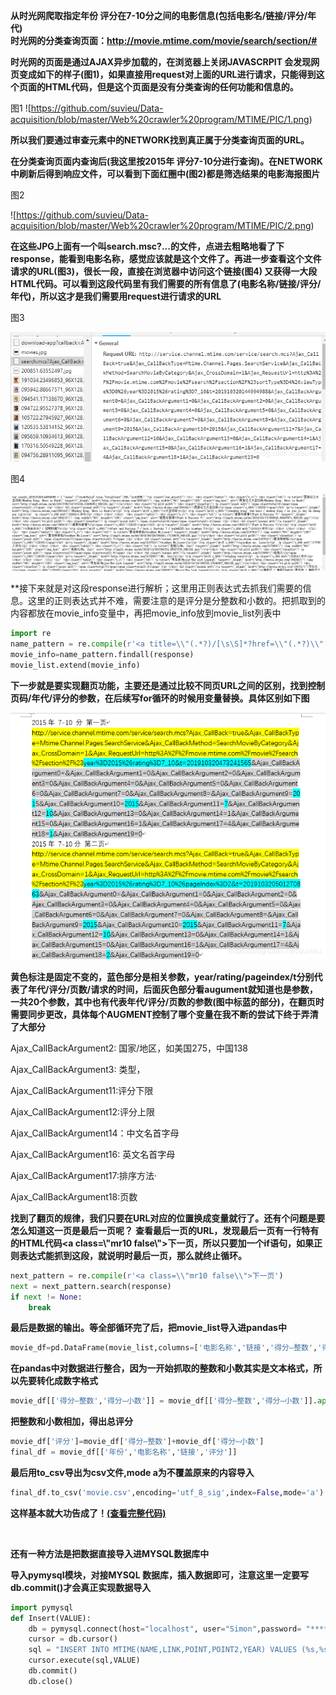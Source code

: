 
**从时光网爬取指定年份 评分在7-10分之间的电影信息(包括电影名/链接/评分/年代)**  
**时光网的分类查询页面：http://movie.mtime.com/movie/search/section/#**
<br>

**时光网的页面是通过AJAX异步加载的，在浏览器上关闭JAVASCRPIT 会发现网页变成如下的样子(图1)，如果直接用request对上面的URL进行请求，只能得到这个页面的HTML代码，但是这个页面是没有分类查询的任何功能和信息的。**

图1
![https://github.com/suvieu/Data-acquisition/blob/master/Web%20crawler%20program/MTIME/PIC/1.png)


**所以我们要通过审查元素中的NETWORK找到真正属于分类查询页面的URL。**

**在分类查询页面内查询后(我这里按2015年 评分7-10分进行查询)。在NETWORK中刷新后得到响应文件，可以看到下面红圈中(图2)都是筛选结果的电影海报图片**

图2

![https://github.com/suvieu/Data-acquisition/blob/master/Web%20crawler%20program/MTIME/PIC/2.png)

**在这些JPG上面有一个叫search.msc?...的文件，点进去粗略地看了下response，能看到电影名称，感觉应该就是这个文件了。再进一步查看这个文件请求的URL(图3)，很长一段，直接在浏览器中访问这个链接(图4) 又获得一大段HTML代码。可以看到这段代码里有我们需要的所有信息了(电影名称/链接/评分/年代)，所以这才是我们需要用request进行请求的URL**

图3

![image](https://github.com/suvieu/Data-acquisition/blob/master/Web%20crawler%20program/MTIME/PIC/3.png)

图4

![image](https://github.com/suvieu/Data-acquisition/blob/master/Web%20crawler%20program/MTIME/PIC/4.png)

**接下来就是对这段response进行解析；这里用正则表达式去抓我们需要的信息。这里的正则表达式并不难，需要注意的是评分是分整数和小数的。把抓取到的内容都放在movie_info变量中，再把movie_info放到movie_list列表中

```python
import re
name_pattern = re.compile(r'<a title=\\"(.*?)/[\s\S]*?href=\\"(.*?)\\"[\s\S]*?class=total>(\d)<[\s\S]*?class=total2>(.*?)<[\s\S]*?span class=\\"c_666\\">\((.*?)\)<')
movie_info=name_pattern.findall(response)
movie_list.extend(movie_info)
```

**下一步就是要实现翻页功能，主要还是通过比较不同页URL之间的区别，找到控制页码/年代/评分的参数，在后续写for循环的时候用变量替换。具体区别如下图**

![image](https://github.com/suvieu/Data-acquisition/blob/master/Web%20crawler%20program/MTIME/PIC/5.png)

**黄色标注是固定不变的，蓝色部分是相关参数，year/rating/pageindex/t分别代表了年代/评分/页数/请求的时间，后面灰色部分看augument就知道也是参数，一共20个参数，其中也有代表年代/评分/页数的参数(图中标蓝的部分)，在翻页时需要同步更改，具体每个AUGMENT控制了哪个变量在我不断的尝试下终于弄清了大部分**

Ajax_CallBackArgument2: 国家/地区，如美国275，中国138

Ajax_CallBackArgument3: 类型，

Ajax_CallBackArgument11:评分下限

Ajax_CallBackArgument12:评分上限

Ajax_CallBackArgument14：中文名首字母

Ajax_CallBackArgument16: 英文名首字母

Ajax_CallBackArgument17:排序方法·

Ajax_CallBackArgument18:页数

**找到了翻页的规律，我们只要在URL对应的位置换成变量就行了。还有个问题是要怎么知道这一页是最后一页呢？**
**查看最后一页的URL，发现最后一页有一行特有的HTML代码<a class=\\"mr10 false\\">下一页，所以只要加一个if语句，如果正则表达式能抓到这段，就说明时最后一页，那么就终止循环。**
```python
next_pattern = re.compile(r'<a class=\\"mr10 false\\">下一页')
next = next_pattern.search(response)
if next != None:
    break
```
**最后是数据的输出。等全部循环完了后，把movie_list导入进pandas中**

```python
movie_df=pd.DataFrame(movie_list,columns=['电影名称','链接','得分—整数','得分—小数','年份'])
```
**在pandas中对数据进行整合，因为一开始抓取的整数和小数其实是文本格式，所以先要转化成数字格式**
```python
movie_df[['得分—整数','得分—小数']] = movie_df[['得分—整数','得分—小数']].apply(pd.to_numeric)
```
**把整数和小数相加，得出总评分**
```python
movie_df['评分']=movie_df['得分—整数']+movie_df['得分—小数']
final_df = movie_df[['年份','电影名称','链接','评分']]
```
**最后用to_csv导出为csv文件,mode a为不覆盖原来的内容导入**
```python
final_df.to_csv('movie.csv',encoding='utf_8_sig',index=False,mode='a')
```
**这样基本就大功告成了！[(查看完整代码)](https://github.com/suvieu/PYTHON-PROGRAM/blob/master/SCRAPING/MTIME/MTIME.py)**

<br>

**还有一种方法是把数据直接导入进MYSQL数据库中**

**导入pymysql模块，对接MYSQL 数据库，插入数据即可，注意这里一定要写db.commit()才会真正实现数据导入**
```python
import pymysql
def Insert(VALUE):
    db = pymysql.connect(host="localhost", user="Simon",password= "******",port=3306, db='movie')
    cursor = db.cursor()
    sql = "INSERT INTO MTIME(NAME,LINK,POINT,POINT2,YEAR) VALUES (%s,%s,%s,%s,%s)"
    cursor.execute(sql,VALUE)
    db.commit()
    db.close()




